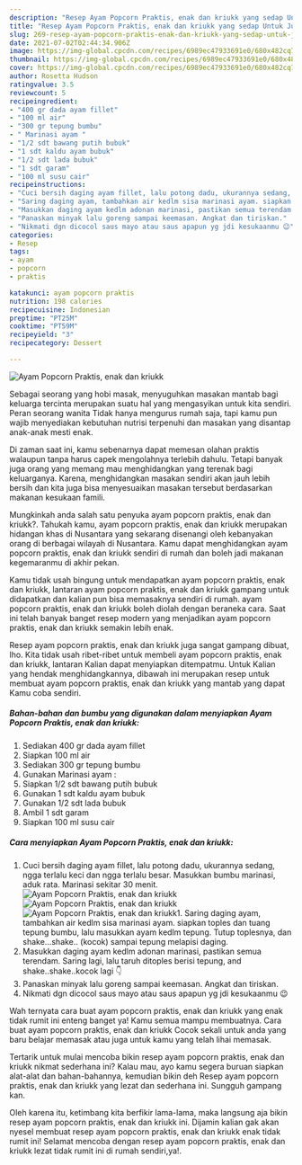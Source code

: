 ```yaml
---
description: "Resep Ayam Popcorn Praktis, enak dan kriukk yang sedap Untuk Jualan"
title: "Resep Ayam Popcorn Praktis, enak dan kriukk yang sedap Untuk Jualan"
slug: 269-resep-ayam-popcorn-praktis-enak-dan-kriukk-yang-sedap-untuk-jualan
date: 2021-07-02T02:44:34.906Z
image: https://img-global.cpcdn.com/recipes/6989ec47933691e0/680x482cq70/ayam-popcorn-praktis-enak-dan-kriukk-foto-resep-utama.jpg
thumbnail: https://img-global.cpcdn.com/recipes/6989ec47933691e0/680x482cq70/ayam-popcorn-praktis-enak-dan-kriukk-foto-resep-utama.jpg
cover: https://img-global.cpcdn.com/recipes/6989ec47933691e0/680x482cq70/ayam-popcorn-praktis-enak-dan-kriukk-foto-resep-utama.jpg
author: Rosetta Hudson
ratingvalue: 3.5
reviewcount: 5
recipeingredient:
- "400 gr dada ayam fillet"
- "100 ml air"
- "300 gr tepung bumbu"
- " Marinasi ayam "
- "1/2 sdt bawang putih bubuk"
- "1 sdt kaldu ayam bubuk"
- "1/2 sdt lada bubuk"
- "1 sdt garam"
- "100 ml susu cair"
recipeinstructions:
- "Cuci bersih daging ayam fillet, lalu potong dadu, ukurannya sedang, ngga terlalu keci dan ngga terlalu besar. Masukkan bumbu marinasi, aduk rata. Marinasi sekitar 30 menit."
- "Saring daging ayam, tambahkan air kedlm sisa marinasi ayam. siapkan toples dan tuang tepung bumbu, lalu masukkan ayam kedlm tepung. Tutup toplesnya, dan shake...shake.. (kocok) sampai tepung melapisi daging."
- "Masukkan daging ayam kedlm adonan marinasi, pastikan semua terendam. Saring lagi, lalu taruh ditoples berisi tepung, and shake..shake..kocok lagi 👇"
- "Panaskan minyak lalu goreng sampai keemasan. Angkat dan tiriskan."
- "Nikmati dgn dicocol saus mayo atau saus apapun yg jdi kesukaanmu 😉"
categories:
- Resep
tags:
- ayam
- popcorn
- praktis

katakunci: ayam popcorn praktis 
nutrition: 198 calories
recipecuisine: Indonesian
preptime: "PT25M"
cooktime: "PT59M"
recipeyield: "3"
recipecategory: Dessert

---
```



![Ayam Popcorn Praktis, enak dan kriukk](https://img-global.cpcdn.com/recipes/6989ec47933691e0/680x482cq70/ayam-popcorn-praktis-enak-dan-kriukk-foto-resep-utama.jpg)

Sebagai seorang yang hobi masak, menyuguhkan masakan mantab bagi keluarga tercinta merupakan suatu hal yang mengasyikan untuk kita sendiri. Peran seorang  wanita Tidak hanya mengurus rumah saja, tapi kamu pun wajib menyediakan kebutuhan nutrisi terpenuhi dan masakan yang disantap anak-anak mesti enak.

Di zaman  saat ini, kamu sebenarnya dapat memesan olahan praktis walaupun tanpa harus capek mengolahnya terlebih dahulu. Tetapi banyak juga orang yang memang mau menghidangkan yang terenak bagi keluarganya. Karena, menghidangkan masakan sendiri akan jauh lebih bersih dan kita juga bisa menyesuaikan masakan tersebut berdasarkan makanan kesukaan famili. 



Mungkinkah anda salah satu penyuka ayam popcorn praktis, enak dan kriukk?. Tahukah kamu, ayam popcorn praktis, enak dan kriukk merupakan hidangan khas di Nusantara yang sekarang disenangi oleh kebanyakan orang di berbagai wilayah di Nusantara. Kamu dapat menghidangkan ayam popcorn praktis, enak dan kriukk sendiri di rumah dan boleh jadi makanan kegemaranmu di akhir pekan.

Kamu tidak usah bingung untuk mendapatkan ayam popcorn praktis, enak dan kriukk, lantaran ayam popcorn praktis, enak dan kriukk gampang untuk didapatkan dan kalian pun bisa memasaknya sendiri di rumah. ayam popcorn praktis, enak dan kriukk boleh diolah dengan beraneka cara. Saat ini telah banyak banget resep modern yang menjadikan ayam popcorn praktis, enak dan kriukk semakin lebih enak.

Resep ayam popcorn praktis, enak dan kriukk juga sangat gampang dibuat, lho. Kita tidak usah ribet-ribet untuk membeli ayam popcorn praktis, enak dan kriukk, lantaran Kalian dapat menyiapkan ditempatmu. Untuk Kalian yang hendak menghidangkannya, dibawah ini merupakan resep untuk membuat ayam popcorn praktis, enak dan kriukk yang mantab yang dapat Kamu coba sendiri.

<!--inarticleads1-->

##### Bahan-bahan dan bumbu yang digunakan dalam menyiapkan Ayam Popcorn Praktis, enak dan kriukk:

1. Sediakan 400 gr dada ayam fillet
1. Siapkan 100 ml air
1. Sediakan 300 gr tepung bumbu
1. Gunakan  Marinasi ayam :
1. Siapkan 1/2 sdt bawang putih bubuk
1. Gunakan 1 sdt kaldu ayam bubuk
1. Gunakan 1/2 sdt lada bubuk
1. Ambil 1 sdt garam
1. Siapkan 100 ml susu cair




<!--inarticleads2-->

##### Cara menyiapkan Ayam Popcorn Praktis, enak dan kriukk:

1. Cuci bersih daging ayam fillet, lalu potong dadu, ukurannya sedang, ngga terlalu keci dan ngga terlalu besar. Masukkan bumbu marinasi, aduk rata. Marinasi sekitar 30 menit.
<img src="https://img-global.cpcdn.com/steps/565d8e6e6b9f5485/160x128cq70/ayam-popcorn-praktis-enak-dan-kriukk-langkah-memasak-1-foto.jpg" alt="Ayam Popcorn Praktis, enak dan kriukk"><img src="https://img-global.cpcdn.com/steps/e0b74d0473d98d99/160x128cq70/ayam-popcorn-praktis-enak-dan-kriukk-langkah-memasak-1-foto.jpg" alt="Ayam Popcorn Praktis, enak dan kriukk"><img src="https://img-global.cpcdn.com/steps/60e0e16f47f1d25c/160x128cq70/ayam-popcorn-praktis-enak-dan-kriukk-langkah-memasak-1-foto.jpg" alt="Ayam Popcorn Praktis, enak dan kriukk">1. Saring daging ayam, tambahkan air kedlm sisa marinasi ayam. siapkan toples dan tuang tepung bumbu, lalu masukkan ayam kedlm tepung. Tutup toplesnya, dan shake...shake.. (kocok) sampai tepung melapisi daging.
1. Masukkan daging ayam kedlm adonan marinasi, pastikan semua terendam. Saring lagi, lalu taruh ditoples berisi tepung, and shake..shake..kocok lagi 👇
1. Panaskan minyak lalu goreng sampai keemasan. Angkat dan tiriskan.
1. Nikmati dgn dicocol saus mayo atau saus apapun yg jdi kesukaanmu 😉




Wah ternyata cara buat ayam popcorn praktis, enak dan kriukk yang enak tidak rumit ini enteng banget ya! Kamu semua mampu membuatnya. Cara buat ayam popcorn praktis, enak dan kriukk Cocok sekali untuk anda yang baru belajar memasak atau juga untuk kamu yang telah lihai memasak.

Tertarik untuk mulai mencoba bikin resep ayam popcorn praktis, enak dan kriukk nikmat sederhana ini? Kalau mau, ayo kamu segera buruan siapkan alat-alat dan bahan-bahannya, kemudian bikin deh Resep ayam popcorn praktis, enak dan kriukk yang lezat dan sederhana ini. Sungguh gampang kan. 

Oleh karena itu, ketimbang kita berfikir lama-lama, maka langsung aja bikin resep ayam popcorn praktis, enak dan kriukk ini. Dijamin kalian gak akan nyesel membuat resep ayam popcorn praktis, enak dan kriukk enak tidak rumit ini! Selamat mencoba dengan resep ayam popcorn praktis, enak dan kriukk lezat tidak rumit ini di rumah sendiri,ya!.

